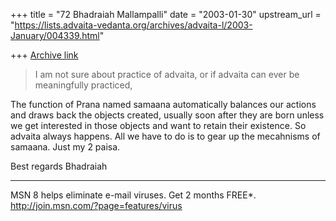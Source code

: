 +++
title = "72 Bhadraiah Mallampalli"
date = "2003-01-30"
upstream_url = "https://lists.advaita-vedanta.org/archives/advaita-l/2003-January/004339.html"

+++
[Archive link](https://lists.advaita-vedanta.org/archives/advaita-l/2003-January/004339.html)

>I am not sure about practice of advaita, or if advaita can ever be
>meaningfully practiced,

The function of Prana named samaana automatically balances our actions and
draws back the objects created, usually soon after they are born unless we
get interested in those objects and want to retain their existence. So
advaita always happens. All we have to do is to gear up the mecahnisms of
samaana. Just my 2 paisa.

Best regards
Bhadraiah


_________________________________________________________________
MSN 8 helps eliminate e-mail viruses. Get 2 months FREE*.
http://join.msn.com/?page=features/virus

